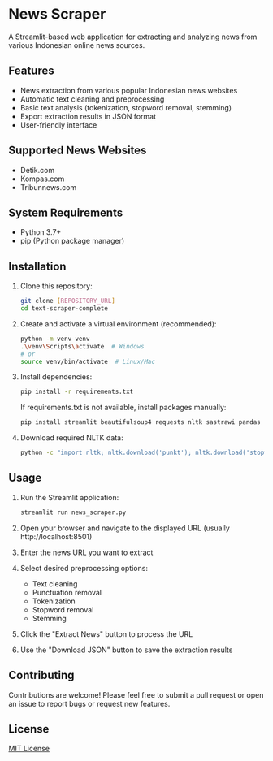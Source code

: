 # News Scraper

A Streamlit-based web application for extracting and analyzing news from various Indonesian online news sources.

## Features

- News extraction from various popular Indonesian news websites
- Automatic text cleaning and preprocessing
- Basic text analysis (tokenization, stopword removal, stemming)
- Export extraction results in JSON format
- User-friendly interface

## Supported News Websites

- Detik.com
- Kompas.com
- Tribunnews.com

## System Requirements

- Python 3.7+
- pip (Python package manager)

## Installation

1. Clone this repository:
   ```bash
   git clone [REPOSITORY_URL]
   cd text-scraper-complete
   ```

2. Create and activate a virtual environment (recommended):
   ```bash
   python -m venv venv
   .\venv\Scripts\activate  # Windows
   # or
   source venv/bin/activate  # Linux/Mac
   ```

3. Install dependencies:
   ```bash
   pip install -r requirements.txt
   ```

   If requirements.txt is not available, install packages manually:
   ```bash
   pip install streamlit beautifulsoup4 requests nltk sastrawi pandas
   ```

4. Download required NLTK data:
   ```bash
   python -c "import nltk; nltk.download('punkt'); nltk.download('stopwords')"
   ```

## Usage

1. Run the Streamlit application:
   ```bash
   streamlit run news_scraper.py
   ```

2. Open your browser and navigate to the displayed URL (usually http://localhost:8501)

3. Enter the news URL you want to extract

4. Select desired preprocessing options:
   - Text cleaning
   - Punctuation removal
   - Tokenization
   - Stopword removal
   - Stemming

5. Click the "Extract News" button to process the URL

6. Use the "Download JSON" button to save the extraction results

## Contributing

Contributions are welcome! Please feel free to submit a pull request or open an issue to report bugs or request new features.

## License

[MIT License](LICENSE)
   